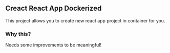 ## Creact React App Dockerized

This project allows you to create new react app project in container for you.

### Why this?

Needs some improvements to be meaningful!
